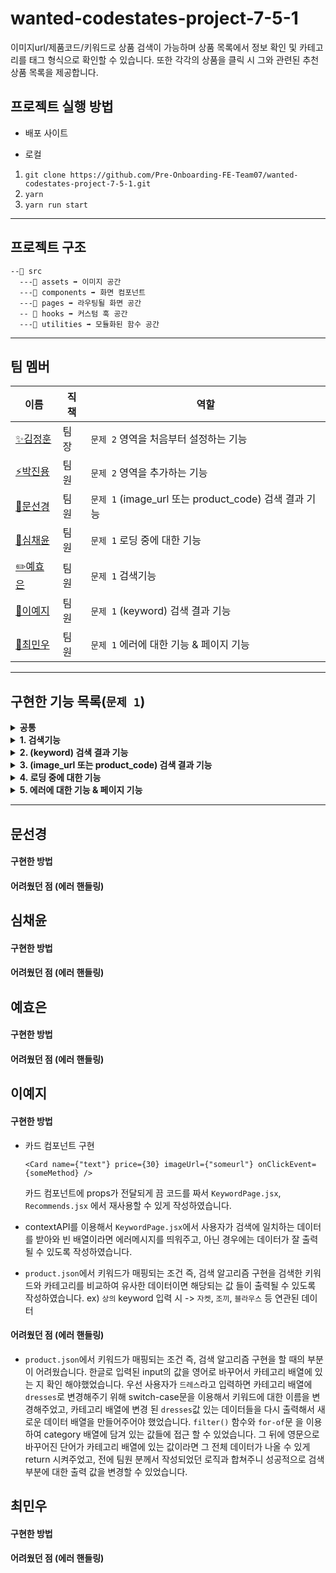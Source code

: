 # wanted-codestates-project-7-5-1

이미지url/제품코드/키워드로 상품 검색이 가능하며 상품 목록에서 정보 확인 및 카테고리를 태그 형식으로 확인할 수 있습니다. 또한 각각의 상품을 클릭 시 그와 관련된 추천 상품 목록을 제공합니다.

## 프로젝트 실행 방법

- 배포 사이트

- 로컬

1. `git clone https://github.com/Pre-Onboarding-FE-Team07/wanted-codestates-project-7-5-1.git`
2. `yarn`
3. `yarn run start`

---

## 프로젝트 구조

```
--📁 src
  ---📁 assets ➡ 이미지 공간
  ---📁 components ➡ 화면 컴포넌트
  ---📁 pages ➡ 라우팅될 화면 공간
  -- 📁 hooks ➡ 커스텀 훅 공간
  ---📁 utilities ➡ 모듈화된 함수 공간
```

---

## 팀 멤버

| 이름                                       | 직책 | 역할                                                  |
| ------------------------------------------ | ---- | ----------------------------------------------------- |
| [✨김정훈](https://github.com/jeonghun10)  | 팀장 | `문제 2` 영역을 처음부터 설정하는 기능                |
| [⚡️박진용](https://github.com/jinyongp)   | 팀원 | `문제 2` 영역을 추가하는 기능                         |
| [🎨문선경](https://github.com/dev-seomoon) | 팀원 | `문제 1` (image_url 또는 product_code) 검색 결과 기능 |
| [🚀심채윤](https://github.com/Lela12)      | 팀원 | `문제 1` 로딩 중에 대한 기능                          |
| [✏️예효은](https://github.com/ye-yo)       | 팀원 | `문제 1` 검색기능                                     |
| [🔨이예지](https://github.com/Lee-ye-ji)   | 팀원 | `문제 1` (keyword) 검색 결과 기능                     |
| [🚚최민우](https://github.com/exxocism)    | 팀원 | `문제 1` 에러에 대한 기능 & 페이지 기능               |

---

## 구현한 기능 목록(`문제 1`)

<details>	
  <summary><b>공통</b></summary>
  <br/>
  <ul>
    <li>url에 검색 쿼리에 사용한 데이터가 직관적으로 보여야함</li>
    <li>PXL 로고를 클릭 시에 첫 페이지로 돌아와야 함</li>
    <li>반응형으로 구현</li>
    <li>+)검색어 강조</li>
   </ul>
</details>
<details>	
  <summary><b>1. 검색기능</b></summary>
  <br/>
  <ul>
    <li>전체적인 검색 페이지 화면 개발</li>
    <li>검색 시 검색 데이터 호출하는 로직 작성</li>
    <li>검색 후 데이터 사용자가 어떤 걸 입력했는것 까지 구현</li>
   </ul>
</details>
<details>	
  <summary><b>2. (keyword) 검색 결과 기능</b></summary>
  <br/>
  <ul>
    <li>Card 컴포넌트 만드는 화면 개발</li>
    <li>매핑 기준을 설정해 image_urls의 값에 있는 이미지를 화면에 출력</li>
    <li>이미지는 클릭 시에 image_url로 라우팅 되도록 처리</li>
    <li>출력하는 정보는 ‘name’, ‘price’, ‘image_url’의 이미지</li>
   </ul>
</details>
<details>	
  <summary><b>3. (image_url 또는 product_code) 검색 결과 기능</b></summary>
  <br/>
  <ul>
    <li>Card 컴포넌트 만드는 화면 개발</li>
    <li>검색 결과 페이지 구현</li>
    <li>좌측의 ATTRIBUTES 정보 출력, ITEMS 정보 출력</li>
    <li>우측의 ‘name’, ‘price’, ‘image_url’의 이미지 출력 및 product_url의 정보로 라우팅</li>
   </ul>
</details>
<details>	
  <summary><b>4. 로딩 중에 대한 기능</b></summary>
  <br/>
  <ul>
    <li>데이터가 로딩 중인 경우, 로딩 중임을 알리는 UI 만들기</li>
    <li>로딩 중에는 별도 액션이 일어나는 것 막기</li>
    <li>+) 한번 로딩된 데이터는 메모리에 캐시하고, 새로고침 시에는 http요청을 하지 말고 캐시된 데이터를 불러와 랜더링</li>
   </ul>
</details>
<details>	
  <summary><b>5. 에러에 대한 기능 & 페이지 기능</b></summary>
  <br/>
  <ul>
    <li>에러 처리</li>
    - 호출 중 에러가 발생했을 때의 처리를 한 경우
    - 오류가 발생한 경우를 체크하는 경우
    - 오류가 발생했음을 사용자에게 인지 시킨 경우(오류 발생했다는 화면 구현)
    <li>페이지 네이션 or More 버튼 UI 구현</li>
    - 데이터를 자른 후 사용자 요청에 맞게 데이터가 보일 수 있도록 구현
   </ul>
</details>

---

## 문선경

#### 구현한 방법

#### 어려웠던 점 (에러 핸들링)

## 심채윤

#### 구현한 방법

#### 어려웠던 점 (에러 핸들링)

## 예효은

#### 구현한 방법

#### 어려웠던 점 (에러 핸들링)

## 이예지

#### 구현한 방법

- 카드 컴포넌트 구현

  ```
  <Card name={"text"} price={30} imageUrl={"someurl"} onClickEvent={someMethod} />
  ```

  카드 컴포넌트에 props가 전달되게 끔 코드를 짜서 `KeywordPage.jsx`, `Recommends.jsx` 에서 재사용할 수 있게 작성하였습니다.

- contextAPI를 이용해서 `KeywordPage.jsx`에서 사용자가 검색에 일치하는 데이터를 받아와 빈 배열이라면 에러메시지를 띄워주고, 아닌 경우에는 데이터가 잘 출력될 수 있도록 작성하였습니다.
- `product.json`에서 키워드가 매핑되는 조건 즉, 검색 알고리즘 구현을 검색한 키워드와 카테고리를 비교하여 유사한 데이터이면 해당되는 값 들이 출력될 수 있도록 작성하였습니다.
  ex) `상의` keyword 입력 시 -> `자켓`, `조끼`, `블라우스` 등 연관된 데이터

#### 어려웠던 점 (에러 핸들링)

- `product.json`에서 키워드가 매핑되는 조건 즉, 검색 알고리즘 구현을 할 때의 부분이 어려웠습니다. 한글로 입력된 input의 값을 영어로 바꾸어서 카테고리 배열에 있는 지 확인 해야했었습니다. 우선 사용자가 `드레스`라고 입력하면 카테고리 배열에 `dresses`로 변경해주기 위해 switch-case문을 이용해서 키워드에 대한 이름을 변경해주었고, 카테고리 배열에 변경 된 `dresses`값 있는 데이터들을 다시 출력해서 새로운 데이터 배열을 만들어주어야 했었습니다. `filter()` 함수와 `for-of`문 을 이용하여 category 배열에 담겨 있는 값들에 접근 할 수 있었습니다. 그 뒤에 영문으로 바꾸어진 단어가 카테고리 배열에 있는 값이라면 그 전체 데이터가 나올 수 있게 return 시켜주었고, 전에 팀원 분께서 작성되었던 로직과 합쳐주니 성공적으로 검색 부분에 대한 출력 값을 변경할 수 있었습니다.

## 최민우

#### 구현한 방법

#### 어려웠던 점 (에러 핸들링)
